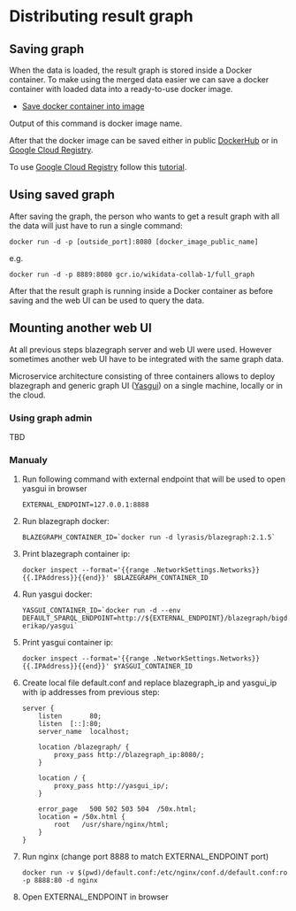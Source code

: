# Distributing result graph

## Saving graph

When the data is loaded, the result graph is stored inside a Docker container.
To make using the merged data easier we can save a docker container with loaded data into a ready-to-use docker image.

* [Save docker container into image](https://docs.docker.com/engine/reference/commandline/commit/)

Output of this command is docker image name.

After that the docker image can be saved either in public [DockerHub](https://hub.docker.com/) or in [Google Cloud Registry](https://cloud.google.com/container-registry).

To use [Google Cloud Registry](https://cloud.google.com/container-registry) follow this [tutorial](https://cloud.google.com/container-registry/docs/quickstart).

## Using saved graph

After saving the graph, the person who wants to get a result graph with all the data will just have to run a single command:

```
docker run -d -p [outside_port]:8080 [docker_image_public_name]
```

e.g.

```
docker run -d -p 8889:8080 gcr.io/wikidata-collab-1/full_graph
```

After that the result graph is running inside a Docker container as before saving and the web UI can be used to query the data.

## Mounting another web UI

At all previous steps blazegraph server and web UI were used. However sometimes another web UI have to be integrated with the same graph data.

Microservice architecture consisting of three containers allows to deploy blazegraph and generic graph UI ([Yasgui](https://triply.cc/docs/yasgui-api)) on a single machine, locally or in the cloud.

### Using graph admin

TBD

### Manualy

1. Run following command with external endpoint that will be used to open yasgui in browser

    ```
    EXTERNAL_ENDPOINT=127.0.0.1:8888
    ```

1. Run blazegraph docker:

    ```
    BLAZEGRAPH_CONTAINER_ID=`docker run -d lyrasis/blazegraph:2.1.5`
    ```

1. Print blazegraph container ip:

    ```
    docker inspect --format='{{range .NetworkSettings.Networks}}{{.IPAddress}}{{end}}' $BLAZEGRAPH_CONTAINER_ID
    ```

1. Run yasgui docker:

    ```
    YASGUI_CONTAINER_ID=`docker run -d --env DEFAULT_SPARQL_ENDPOINT=http://${EXTERNAL_ENDPOINT}/blazegraph/bigdata/sparql erikap/yasgui`
    ```
1. Print yasgui container ip:

    ```
    docker inspect --format='{{range .NetworkSettings.Networks}}{{.IPAddress}}{{end}}' $YASGUI_CONTAINER_ID
    ```
1. Create local file default.conf and replace blazegraph_ip and yasgui_ip with ip addresses from previous step:

    ```
    server {
        listen       80;
        listen  [::]:80;
        server_name  localhost;

        location /blazegraph/ {
            proxy_pass http://blazegraph_ip:8080/;
        }

        location / {
            proxy_pass http://yasgui_ip/;
        }

        error_page   500 502 503 504  /50x.html;
        location = /50x.html {
            root   /usr/share/nginx/html;
        }
    }
    ```

1. Run nginx (change port 8888 to match EXTERNAL_ENDPOINT port)

    ```
    docker run -v $(pwd)/default.conf:/etc/nginx/conf.d/default.conf:ro -p 8888:80 -d nginx
    ```

1. Open EXTERNAL_ENDPOINT in browser
